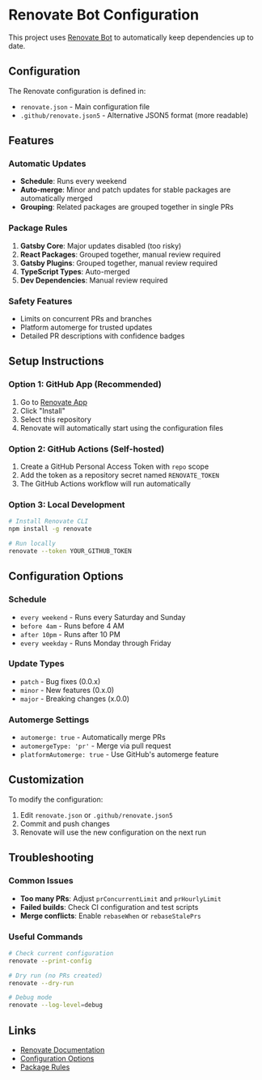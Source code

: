 # Renovate Bot Configuration

This project uses [Renovate Bot](https://github.com/renovatebot/renovate) to automatically keep dependencies up to date.

## Configuration

The Renovate configuration is defined in:
- `renovate.json` - Main configuration file
- `.github/renovate.json5` - Alternative JSON5 format (more readable)

## Features

### Automatic Updates
- **Schedule**: Runs every weekend
- **Auto-merge**: Minor and patch updates for stable packages are automatically merged
- **Grouping**: Related packages are grouped together in single PRs

### Package Rules

1. **Gatsby Core**: Major updates disabled (too risky)
2. **React Packages**: Grouped together, manual review required
3. **Gatsby Plugins**: Grouped together, manual review required
4. **TypeScript Types**: Auto-merged
5. **Dev Dependencies**: Manual review required

### Safety Features
- Limits on concurrent PRs and branches
- Platform automerge for trusted updates
- Detailed PR descriptions with confidence badges

## Setup Instructions

### Option 1: GitHub App (Recommended)
1. Go to [Renovate App](https://github.com/apps/renovate)
2. Click "Install"
3. Select this repository
4. Renovate will automatically start using the configuration files

### Option 2: GitHub Actions (Self-hosted)
1. Create a GitHub Personal Access Token with `repo` scope
2. Add the token as a repository secret named `RENOVATE_TOKEN`
3. The GitHub Actions workflow will run automatically

### Option 3: Local Development
```bash
# Install Renovate CLI
npm install -g renovate

# Run locally
renovate --token YOUR_GITHUB_TOKEN
```

## Configuration Options

### Schedule
- `every weekend` - Runs every Saturday and Sunday
- `before 4am` - Runs before 4 AM
- `after 10pm` - Runs after 10 PM
- `every weekday` - Runs Monday through Friday

### Update Types
- `patch` - Bug fixes (0.0.x)
- `minor` - New features (0.x.0)
- `major` - Breaking changes (x.0.0)

### Automerge Settings
- `automerge: true` - Automatically merge PRs
- `automergeType: 'pr'` - Merge via pull request
- `platformAutomerge: true` - Use GitHub's automerge feature

## Customization

To modify the configuration:

1. Edit `renovate.json` or `.github/renovate.json5`
2. Commit and push changes
3. Renovate will use the new configuration on the next run

## Troubleshooting

### Common Issues
- **Too many PRs**: Adjust `prConcurrentLimit` and `prHourlyLimit`
- **Failed builds**: Check CI configuration and test scripts
- **Merge conflicts**: Enable `rebaseWhen` or `rebaseStalePrs`

### Useful Commands
```bash
# Check current configuration
renovate --print-config

# Dry run (no PRs created)
renovate --dry-run

# Debug mode
renovate --log-level=debug
```

## Links
- [Renovate Documentation](https://docs.renovatebot.com/)
- [Configuration Options](https://docs.renovatebot.com/configuration-options/)
- [Package Rules](https://docs.renovatebot.com/configuration-options/#packagerules) 
